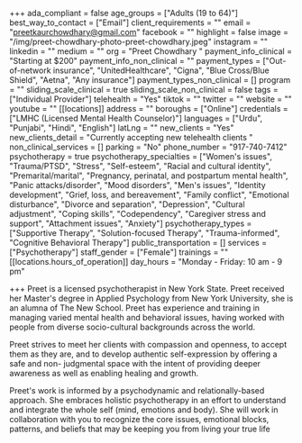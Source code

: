 +++
ada_compliant = false
age_groups = ["Adults (19 to 64)"]
best_way_to_contact = ["Email"]
client_requirements = ""
email = "preetkaurchowdhary@gmail.com"
facebook = ""
highlight = false
image = "/img/preet-chowdhary-photo-preet-chowdhary.jpeg"
instagram = ""
linkedin = ""
medium = ""
org = "Preet Chowdhary "
payment_info_clinical = "Starting at $200"
payment_info_non_clinical = ""
payment_types = ["Out-of-network insurance", "UnitedHealthcare", "Cigna", "Blue Cross/Blue Shield", "Aetna", "Any insurance"]
payment_types_non_clinical = []
program = ""
sliding_scale_clinical = true
sliding_scale_non_clinical = false
tags = ["Individual Provider"]
telehealth = "Yes"
tiktok = ""
twitter = ""
website = ""
youtube = ""
[[locations]]
address = ""
boroughs = ["Online"]
credentials = ["LMHC (Licensed Mental Health Counselor)"]
languages = ["Urdu", "Punjabi", "Hindi", "English"]
latLng = ""
new_clients = "Yes"
new_clients_detail = "Currently accepting new telehealth clients "
non_clinical_services = []
parking = "No"
phone_number = "917-740-7412"
psychotherapy = true
psychotherapy_specialties = ["Women's issues", "Trauma/PTSD", "Stress", "Self-esteem", "Racial and cultural identity", "Premarital/marital", "Pregnancy, perinatal, and postpartum mental health", "Panic attacks/disorder", "Mood disorders", "Men's issues", "Identity development", "Grief, loss, and bereavement", "Family conflict", "Emotional disturbance", "Divorce and separation", "Depression", "Cultural adjustment", "Coping skills", "Codependency", "Caregiver stress and support", "Attachment issues", "Anxiety"]
psychotherapy_types = ["Supportive Therapy", "Solution-focused Therapy", "Trauma-informed", "Cognitive Behavioral Therapy"]
public_transportation = []
services = ["Psychotherapy"]
staff_gender = ["Female"]
trainings = ""
[[locations.hours_of_operation]]
day_hours = "Monday - Friday: 10 am - 9 pm"

+++
Preet is a licensed psychotherapist in New York State. Preet received her Master's degree in Applied Psychology from New York University, she is an alumna of The New School. Preet has experience and training in managing varied mental health and behavioral issues, having worked with people from diverse socio-cultural backgrounds across the world.  
  
Preet strives to meet her clients with compassion and openness, to accept them as they are, and to develop authentic self-expression by offering a safe and non- judgmental space with the intent of providing deeper awareness as well as enabling healing and growth.  
  
Preet's work is informed by a psychodynamic and relationally-based approach. She embraces holistic psychotherapy in an effort to understand and integrate the whole self (mind, emotions and body). She will work in collaboration with you to recognize the core issues, emotional blocks, patterns, and beliefs that may be keeping you from living your true life